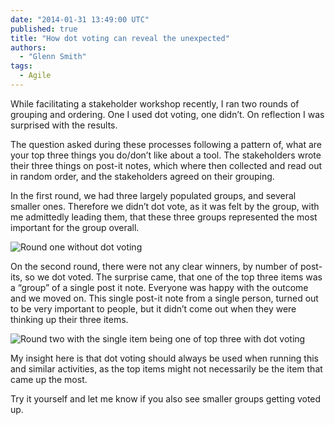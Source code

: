 ```yaml
---
date: "2014-01-31 13:49:00 UTC"
published: true
title: "How dot voting can reveal the unexpected"
authors:
  - "Glenn Smith"
tags:
  - Agile
---
```


While facilitating a stakeholder workshop recently, I ran two rounds of grouping and ordering. One I used dot voting, one didn’t. On reflection I was surprised with the results.

The question asked during these processes following a pattern of, what are your top three things you do/don’t like about a tool.  The stakeholders wrote their three things on post-it notes, which where then collected and read out in random order, and the stakeholders agreed on their grouping.

In the first round, we had three largely populated groups, and several smaller ones. Therefore we didn’t dot vote, as it was felt by the group, with me admittedly leading them, that these three groups represented the most important for the group overall.

![Round one without dot voting](https://s3-eu-west-1.amazonaws.com/unboxed-web-images/a8443c51c35c3bd5f95eba239fe25fc0.jpeg)

On the second round, there were not any clear winners, by number of post-its, so we dot voted. The surprise came, that one of the top three items was a “group” of a single post it note. Everyone was happy with the outcome and we moved on. This single post-it note from a single person, turned out to be very important to people, but it didn’t come out when they were thinking up their three items.

![Round two with the single item being one of top three with dot voting](https://s3-eu-west-1.amazonaws.com/unboxed-web-images/55f59bff3f7c6db4c6ba282753a8f66e.jpeg)

My insight here is that dot voting should always be used when running this and similar activities, as the top items might not necessarily be the item that came up the most.

Try it yourself and let me know if you also see smaller groups getting voted up.

